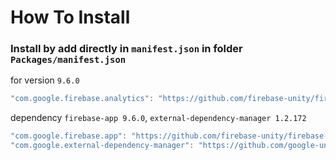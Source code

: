 # How To Install

### Install by add directly in `manifest.json` in folder `Packages/manifest.json`

for version `9.6.0`
```csharp
"com.google.firebase.analytics": "https://github.com/firebase-unity/firebase-analytics.git#9.6.0",
```


dependency `firebase-app 9.6.0`, `external-dependency-manager 1.2.172`
```csharp
"com.google.firebase.app": "https://github.com/firebase-unity/firebase-app.git#9.6.0",
"com.google.external-dependency-manager": "https://github.com/google-unity/external-dependency-manager.git#1.2.172",
```